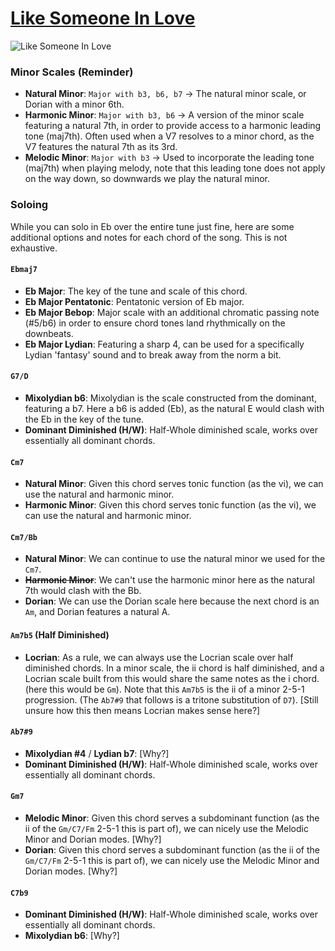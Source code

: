 # [Like Someone In Love](../assets/videos/like-somone-in-love.mp4)

![Like Someone In Love](../assets/charts/like-somone-in-love.jpg)

### Minor Scales (Reminder)
  * **Natural Minor**: `Major with b3, b6, b7` -> The natural minor scale, or Dorian with a minor 6th. 
  * **Harmonic Minor**: `Major with b3, b6` -> A version of the minor scale featuring a natural 7th, in order to provide access to a harmonic leading tone (maj7th). Often used when a V7 resolves to a minor chord, as the V7 features the natural 7th as its 3rd.
  * **Melodic Minor**: `Major with b3` -> Used to incorporate the leading tone (maj7th) when playing melody, note that this leading tone does not apply on the way down, so downwards we play the natural minor.

### Soloing

While you can solo in Eb over the entire tune just fine, here are some additional options and notes for each chord of the song. This is not exhaustive.

#### `Ebmaj7`
 * **Eb Major**: The key of the tune and scale of this chord.
 * **Eb Major Pentatonic**: Pentatonic version of Eb major.
 * **Eb Major Bebop**: Major scale with an additional chromatic passing note (#5/b6) in order to ensure chord tones land rhythmically on the downbeats.
 * **Eb Major Lydian**: Featuring a sharp 4, can be used for a specifically Lydian 'fantasy' sound and to break away from the norm a bit.

#### `G7/D`
  * **Mixolydian b6**: Mixolydian is the scale constructed from the dominant, featuring a b7. Here a b6 is added (Eb), as the natural E would clash with the Eb in the key of the tune.
  * **Dominant Diminished (H/W)**: Half-Whole diminished scale, works over essentially all dominant chords. 

#### `Cm7`
  * **Natural Minor**: Given this chord serves tonic function (as the vi), we can use the natural and harmonic minor.
  * **Harmonic Minor**: Given this chord serves tonic function (as the vi), we can use the natural and harmonic minor.

#### `Cm7/Bb`
  * **Natural Minor**: We can continue to use the natural minor we used for the `Cm7`.
  * ~~**Harmonic Minor**~~: We can't use the harmonic minor here as the natural 7th would clash with the Bb.
  * **Dorian**: We can use the Dorian scale here because the next chord is an `Am`, and Dorian features a natural A.

#### `Am7b5` (Half Diminished)
  * **Locrian**: As a rule, we can always use the Locrian scale over half diminished chords. In a minor scale, the ii chord is half diminished, and a Locrian scale built from this would share the same notes as the i chord. (here this would be `Gm`). Note that this `Am7b5` is the ii of a minor 2-5-1 progression. (The `Ab7#9` that follows is a tritone substitution of `D7`). [Still unsure how this then means Locrian makes sense here?]

#### `Ab7#9`
  * **Mixolydian #4** / **Lydian b7**: [Why?]
  * **Dominant Diminished (H/W)**: Half-Whole diminished scale, works over essentially all dominant chords. 

#### `Gm7`
  * **Melodic Minor**: Given this chord serves a subdominant function (as the ii of the `Gm/C7/Fm` 2-5-1 this is part of), we can nicely use the Melodic Minor and Dorian modes. [Why?]
  * **Dorian**: Given this chord serves a subdominant function (as the ii of the `Gm/C7/Fm` 2-5-1 this is part of), we can nicely use the Melodic Minor and Dorian modes. [Why?]

#### `C7b9`
  * **Dominant Diminished (H/W)**: Half-Whole diminished scale, works over essentially all dominant chords. 
  * **Mixolydian b6**: [Why?]
